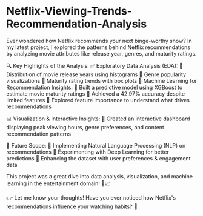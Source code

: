 # Netflix-Viewing-Trends-Recommendation-Analysis

Ever wondered how Netflix recommends your next binge-worthy show? In my latest project, I explored the patterns behind Netflix recommendations by analyzing movie attributes like release year, genres, and maturity ratings.

🔍 Key Highlights of the Analysis:
✅ Exploratory Data Analysis (EDA):
📌 Distribution of movie release years using histograms
📌 Genre popularity visualizations
📌 Maturity rating trends with box plots
🤖 Machine Learning for Recommendation Insights:
🔹 Built a predictive model using XGBoost to estimate movie maturity ratings
🔹 Achieved a 42.97% accuracy despite limited features
🔹 Explored feature importance to understand what drives recommendations

📊 Visualization & Interactive Insights:
🌟 Created an interactive dashboard displaying peak viewing hours, genre preferences, and content recommendation patterns

🚀 Future Scope:
🔹 Implementing Natural Language Processing (NLP) on recommendations
🔹 Experimenting with Deep Learning for better predictions
🔹 Enhancing the dataset with user preferences & engagement data

This project was a great dive into data analysis, visualization, and machine learning in the entertainment domain! 🎥📈


👉 Let me know your thoughts! Have you ever noticed how Netflix's recommendations influence your watching habits? 🤔
